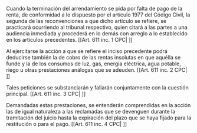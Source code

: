 Cuando la terminación del arrendamiento se pida por falta de pago de la renta, de conformidad a lo dispuesto por el artículo 1977 del Código Civil, la segunda de las reconvenciones a que dicho artículo se refiere, se practicará ocurriendo al tribunal respectivo, quien citará a las partes a una audiencia inmediada y procederá en lo demás con arreglo a lo establecido en los artículos precedentes. [[Art. 611 inc. 1 CPC| ]]

Al ejercitarse la acción a que se refiere el inciso precedente podrá deducirse también la de cobro de las rentas insolutas en que aquélla se funde y la de los consumos de luz, gas, energía eléctrica, agua potable, riego u otras prestaciones análogas que se adeuden. [[Art. 611 inc. 2 CPC| ]]

Tales peticiones se substanciarán y fallarán conjuntamente con la cuestión principal. [[Art. 611 inc. 3 CPC| ]]

Demandadas estas prestaciones, se entenderán comprendidas en la acción las de igual naturaleza a las reclamadas que se devenguen durante la tramitación del juicio hasta la expiración del plazo que se haya fijado para la restitución o para el pago. [[Art. 611 inc. 4 CPC| ]]